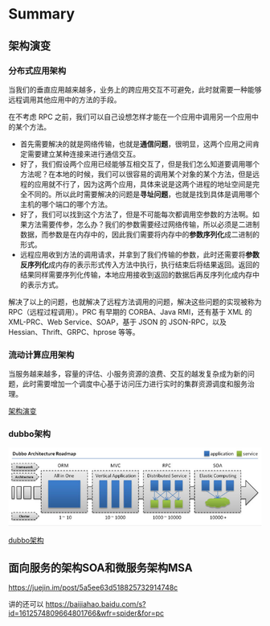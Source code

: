 # Summary

## 架构演变

### 分布式应用架构

当我们的垂直应用越来越多，业务上的跨应用交互不可避免，此时就需要一种能够远程调用其他应用中的方法的手段。

在不考虑 RPC 之前，我们可以自己设想怎样才能在一个应用中调用另一个应用中的某个方法。

- 首先需要解决的就是网络传输，也就是**通信问题**，很明显，这两个应用之间肯定需要建立某种连接来进行通信交互。
- 好了，我们假设两个应用已经能够互相交互了，但是我们怎么知道要调用哪个方法呢？在本地的时候，我们可以很容易的调用某个对象的某个方法，但是远程的应用就不行了，因为这两个应用，具体来说是这两个进程的地址空间是完全不同的。所以此时需要解决的问题是**寻址问题**，也就是找到具体是调用哪个主机的哪个端口的哪个方法。
- 好了，我们可以找到这个方法了，但是不可能每次都调用空参数的方法啊。如果方法需要传参，怎么办？我们的参数需要经过网络传输，所以必须是二进制数据，而参数是在内存中的，因此我们需要将内存中的**参数序列化**成二进制的形式。
- 远程应用收到方法的调用请求，并拿到了我们传输的参数，此时还需要将**参数反序列化**成内存的表示形式传入方法中执行，执行结束后将结果返回。返回的结果同样需要序列化传输，本地应用接收到返回的数据后再反序列化成内存中的表示方式。

解决了以上的问题，也就解决了远程方法调用的问题，解决这些问题的实现被称为 RPC（远程过程调用）。PRC 有早期的 CORBA、Java RMI，还有基于 XML 的 XML-PRC、Web Service、SOAP，基于 JSON 的 JSON-RPC，以及 Hessian、Thrift、GRPC、hprose 等等。



### 流动计算应用架构

当服务越来越多，容量的评估、小服务资源的浪费、交互的越发复杂成为新的问题，此时需要增加一个调度中心基于访问压力进行实时的集群资源调度和服务治理。

[架构演变](https://blog.nekolr.com/2018/05/07/%E5%AD%A6%E4%B9%A0%20Dubbo%20%E4%B9%8B%E5%89%8D%EF%BC%9A%E5%BA%94%E7%94%A8%E6%9E%B6%E6%9E%84%E6%BC%94%E5%8F%98/)

### dubbo架构



![1557447196227](assets/1557447196227.png)

[dubbo架构](https://crazyfzw.github.io/2018/06/10/dubbo-architecture/)





## 面向服务的架构SOA和微服务架构MSA

https://juejin.im/post/5a5ee63d518825732914748c










讲的还可以
https://baijiahao.baidu.com/s?id=1612574809664801766&wfr=spider&for=pc

